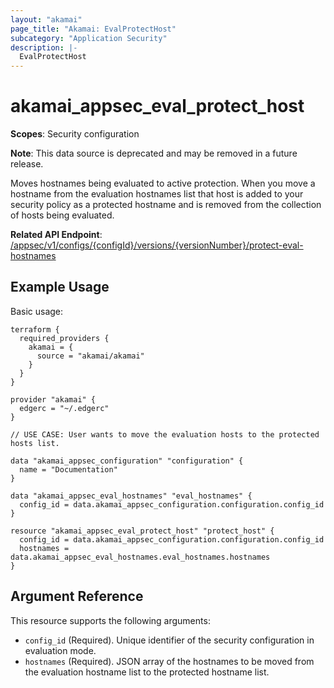 ```yaml
---
layout: "akamai"
page_title: "Akamai: EvalProtectHost"
subcategory: "Application Security"
description: |-
  EvalProtectHost
---
```


# akamai_appsec_eval_protect_host

**Scopes**: Security configuration

**Note**: This data source is deprecated and may be removed in a future release.

Moves hostnames being evaluated to active protection. When you move a hostname from the evaluation hostnames list that host is added to your security policy as a protected hostname and is removed from the collection of hosts being evaluated.

**Related API Endpoint**: [/appsec/v1/configs/{configId}/versions/{versionNumber}/protect-eval-hostnames](https://developer.akamai.com/api/cloud_security/application_security/v1.html#putmoveevaluationhostnamestoprotection)

## Example Usage

Basic usage:

```
terraform {
  required_providers {
    akamai = {
      source = "akamai/akamai"
    }
  }
}

provider "akamai" {
  edgerc = "~/.edgerc"
}

// USE CASE: User wants to move the evaluation hosts to the protected hosts list.

data "akamai_appsec_configuration" "configuration" {
  name = "Documentation"
}

data "akamai_appsec_eval_hostnames" "eval_hostnames" {
  config_id = data.akamai_appsec_configuration.configuration.config_id
}

resource "akamai_appsec_eval_protect_host" "protect_host" {
  config_id = data.akamai_appsec_configuration.configuration.config_id
  hostnames = data.akamai_appsec_eval_hostnames.eval_hostnames.hostnames
}
```

## Argument Reference

This resource supports the following arguments:

- `config_id` (Required). Unique identifier of the security configuration in evaluation mode.
- `hostnames` (Required). JSON array of the hostnames to be moved from the evaluation hostname list to the protected hostname list.

